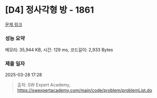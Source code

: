 # [D4] 정사각형 방 - 1861 

[문제 링크](https://swexpertacademy.com/main/code/problem/problemDetail.do?contestProbId=AV5LtJYKDzsDFAXc) 

### 성능 요약

메모리: 35,944 KB, 시간: 129 ms, 코드길이: 2,933 Bytes

### 제출 일자

2025-03-28 17:28



> 출처: SW Expert Academy, https://swexpertacademy.com/main/code/problem/problemList.do